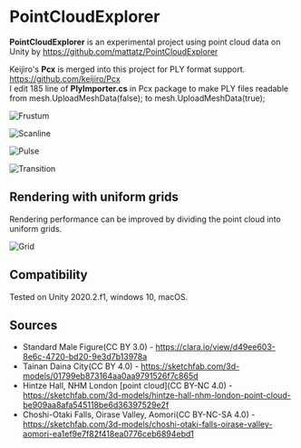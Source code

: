 PointCloudExplorer
=====================

**PointCloudExplorer** is an experimental project using point cloud data on Unity by https://github.com/mattatz/PointCloudExplorer

Keijiro's **Pcx** is merged into this project for PLY format support. https://github.com/keijiro/Pcx  
I edit 185 line of **PlyImporter.cs** in Pcx package to make PLY files readable from mesh.UploadMeshData(false); to mesh.UploadMeshData(true);  

![Frustum](https://raw.githubusercontent.com/mattatz/PointCloudExplorer/master/Captures/Frustum.gif)

![Scanline](https://raw.githubusercontent.com/mattatz/PointCloudExplorer/master/Captures/Scanline.gif)

![Pulse](https://raw.githubusercontent.com/mattatz/PointCloudExplorer/master/Captures/Pulse.gif)

![Transition](https://raw.githubusercontent.com/mattatz/PointCloudExplorer/master/Captures/Transition.gif)

## Rendering with uniform grids

Rendering performance can be improved by dividing the point cloud into uniform grids.

![Grid](https://raw.githubusercontent.com/mattatz/PointCloudExplorer/master/Captures/Grid.gif)

## Compatibility

Tested on Unity 2020.2.f1, windows 10, macOS.

## Sources

- Standard Male Figure(CC BY 3.0) - https://clara.io/view/d49ee603-8e6c-4720-bd20-9e3d7b13978a
- Tainan Daina City(CC BY 4.0) - https://sketchfab.com/3d-models/01799eb873164aa0aa9791526f7c865d
- Hintze Hall, NHM London [point cloud](CC BY-NC 4.0) - https://sketchfab.com/3d-models/hintze-hall-nhm-london-point-cloud-be909aa8afa545118be6d36397529e2f
- Choshi-Otaki Falls, Oirase Valley, Aomori(CC BY-NC-SA 4.0) - https://sketchfab.com/3d-models/choshi-otaki-falls-oirase-valley-aomori-ea1ef9e7f82f418ea0776ceb6894ebd1

